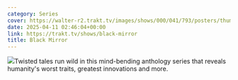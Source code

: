 ```yaml
---
category: Series
cover: https://walter-r2.trakt.tv/images/shows/000/041/793/posters/thumb/02167b5075.jpg.webp
date: 2025-04-11 02:46:04+00:00
link: https://trakt.tv/shows/black-mirror
title: Black Mirror
---
```


![](https://walter-r2.trakt.tv/images/shows/000/041/793/fanarts/thumb/1559c6cd69.jpg)Twisted tales run wild in this mind-bending anthology series that reveals humanity's worst traits, greatest innovations and more.
